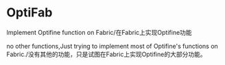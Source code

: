 # OptiFab
Implement Optifine function on Fabric/在Fabric上实现Optifine功能

no other functions,Just trying to implement most of Optifine's functions on Fabric./没有其他的功能，只是试图在Fabric上实现Optifine的大部分功能。
